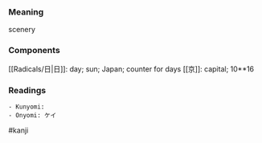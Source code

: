 ### Meaning

scenery

### Components

[[Radicals/日|日]]: day; sun; Japan; counter for days [[京]]: capital; 10**16

### Readings

```
- Kunyomi: 
- Onyomi: ケイ
```

#kanji